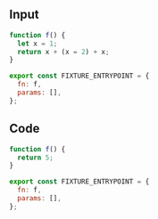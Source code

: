 
## Input

```javascript
function f() {
  let x = 1;
  return x + (x = 2) + x;
}

export const FIXTURE_ENTRYPOINT = {
  fn: f,
  params: [],
};

```

## Code

```javascript
function f() {
  return 5;
}

export const FIXTURE_ENTRYPOINT = {
  fn: f,
  params: [],
};

```
      